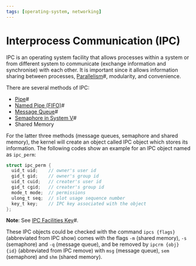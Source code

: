 ```yaml
---
tags: [operating-system, networking]
---
```


# Interprocess Communication (IPC)

IPC is an operating system facility that allows processes within a system or
from different system to communicate (exchange information and synchronise) with
each other. It is important since it allows information sharing between
processes, [Parallelism](202202011808.md)#, modularity, and convenience.

There are several methods of IPC:
- [Pipe](202210280908.md)#
- [Named Pipe (FIFO)](202211080915.md)#
- [Message Queue](202212071258.md)#
- [Semaphore in System V](202212071928.md)#
- Shared Memory

For the latter three methods (message queues, semaphore and shared memory), the
kernel will create an object called IPC object which stores its information. The
following codes show an example for an IPC object named as `ipc_perm`:

```c
struct ipc_perm {
  uid_t uid;    // owner's user id
  gid_t gid;    // owner's group id
  uid_t cuid;   // creater's user id
  gid_t cgid;   // creater's group id
  mode_t mode;  // permissions
  ulong_t seq;  // slot usage sequence number
  key_t key;    // IPC key associated with the object
};
```

**Note**: See [IPC Facilities Key](202212071232.md)#.

These IPC objects could be checked with the command `ipcs {flags}` (abbreviated
from IPC show) comes with the flags `-m` (shared memory), `-s` (semaphore) and
`-q` (message queue), and be removed by `ipcrm {obj} {id}` (abbreviated from IPC
remove) with `msg` (message queue), `sem` (semaphore) and `shm` (shared memory).
